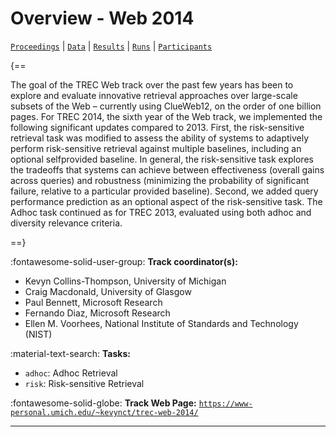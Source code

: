 # Overview - Web 2014

[`Proceedings`](./proceedings.md) | [`Data`](./data.md) | [`Results`](./results.md) | [`Runs`](./runs.md) | [`Participants`](./participants.md)

{==

The goal of the TREC Web track over the past few years has been to explore and evaluate innovative retrieval approaches over large-scale subsets of the Web – currently using ClueWeb12, on the order of one billion pages. For TREC 2014, the sixth year of the Web track, we implemented the following significant updates compared to 2013. First, the risk-sensitive retrieval task was modified to assess the ability of systems to adaptively perform risk-sensitive retrieval against multiple baselines, including an optional selfprovided baseline. In general, the risk-sensitive task explores the tradeoffs that systems can achieve between effectiveness (overall gains across queries) and robustness (minimizing the probability of significant failure, relative to a particular provided baseline). Second, we added query performance prediction as an optional aspect of the risk-sensitive task. The Adhoc task continued as for TREC 2013, evaluated using both adhoc and diversity relevance criteria.

==}

:fontawesome-solid-user-group: **Track coordinator(s):**

- Kevyn Collins-Thompson, University of Michigan 
- Craig Macdonald, University of Glasgow 
- Paul Bennett, Microsoft Research 
- Fernando Diaz, Microsoft Research 
- Ellen M. Voorhees, National Institute of Standards and Technology (NIST) 

:material-text-search: **Tasks:**

- `adhoc`: Adhoc Retrieval 
- `risk`: Risk-sensitive Retrieval 

:fontawesome-solid-globe: **Track Web Page:** [`https://www-personal.umich.edu/~kevynct/trec-web-2014/`](https://www-personal.umich.edu/~kevynct/trec-web-2014/) 

---

